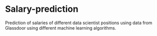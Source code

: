 # Salary-prediction
Prediction of salaries of different data scientist positions using data from Glassdoor using different machine learning algorithms.
